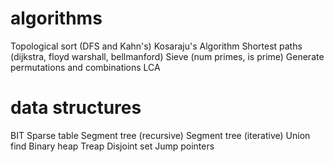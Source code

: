 # algorithms

Topological sort (DFS and Kahn's)
Kosaraju's Algorithm
Shortest paths (dijkstra, floyd warshall, bellmanford)
Sieve (num primes, is prime)
Generate permutations and combinations
LCA

# data structures

BIT
Sparse table
Segment tree (recursive)
Segment tree (iterative)
Union find
Binary heap
Treap
Disjoint set
Jump pointers

